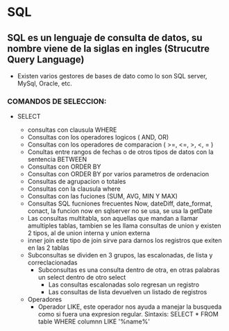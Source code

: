 # SQL

## SQL es un lenguaje de consulta de datos, su nombre viene de la siglas en ingles (Strucutre Query Language)
- Existen varios gestores de bases de dato como lo son SQL server, MySql, Oracle, etc.

### COMANDOS DE SELECCION:
    
- SELECT

    - consultas con clausula WHERE 
    - Consultas con los operadores logicos ( AND, OR)
    - Consultas con los operadores de comparacion ( >=, <=, >, <, = )
    - Conultas entre rangos de fechas o de otros tipos de datos con la sentencia BETWEEN
    - Consultas con ORDER BY
    - Consultas con ORDER BY por varios parametros de ordenacion
    - Consultas de agrupacion o totales
    - Consultas con la clausula where
    - Consultas con las fuciones (SUM, AVG, MIN Y MAX)
    - Consultas SQL fucniones frecuentes Now, dateDiff, date_format, conact, la funcion now en sqlserver no se usa, se usa la getDate
    - Las consultas multitabla, son aquellas que mandan a llamar amultiples tablas, tambien se les llama consultas de union y existen 2 tipos, al de union interna y union externa
    - inner join este tipo de join sirve para darnos los registros que exiten en las 2 tablas
    - Subconsultas se dividen en 3 grupos, las escalonadas, de lista y correclacionadas
        - Subconsultas es una consulta dentro de otra, en otras palabras un select dentro de otro select
            - Las consultas escalonadas solo regresan un registro
            -   Las consultas de lista devuelven un listado de registros
    - Operadores 
        - Operador LIKE, este operador nos ayuda a manejar la busqueda como si fuera una expresion regular. 
            Sintaxis: SELECT * FROM table WHERE columnn LIKE '%name%'